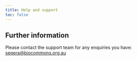 ```yaml
---
title: Help and support
toc: false
---
```


##  Further information

Please contact the support team for any enquiries you have: <seqera@biocommons.org.au>


